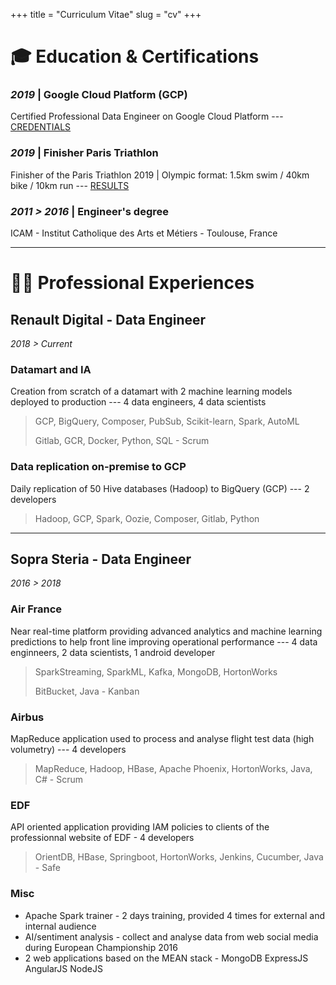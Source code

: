 +++
title = "Curriculum Vitae"
slug = "cv"
+++

# 🎓 Education & Certifications 

### *2019* | Google Cloud Platform (GCP)

Certified Professional Data Engineer on Google Cloud Platform --- [CREDENTIALS](https://www.credential.net/sdui5mmo)

### *2019* | Finisher Paris Triathlon

Finisher of the Paris Triathlon 2019 | Olympic format: 1.5km swim / 40km bike / 10km run --- [RESULTS](https://resultscui.active.com/participants/38322252)

### *2011 > 2016* | Engineer's degree

ICAM - Institut Catholique des Arts et Métiers - Toulouse, France
___
# 👨‍💻 Professional Experiences 

## Renault Digital - Data Engineer
*2018 > Current* 

### Datamart and IA
Creation from scratch of a datamart with 2 machine learning models deployed to production --- 4 data engineers, 4 data scientists

> GCP, BigQuery, Composer, PubSub, Scikit-learn, Spark, AutoML
>
> Gitlab, GCR, Docker, Python, SQL - Scrum

### Data replication on-premise to GCP
Daily replication of 50 Hive databases (Hadoop) to BigQuery (GCP) --- 2 developers

> Hadoop, GCP, Spark, Oozie, Composer, Gitlab, Python

___
## Sopra Steria - Data Engineer
*2016 > 2018*

### Air France
Near real-time platform providing advanced analytics and machine learning predictions to help front line improving operational performance --- 
 4 data enginneers, 2 data scientists, 1 android developer

> SparkStreaming, SparkML, Kafka, MongoDB, HortonWorks
>
> BitBucket, Java - Kanban

### Airbus
MapReduce application used to process and analyse flight test data (high volumetry) --- 4 developers

> MapReduce, Hadoop, HBase, Apache Phoenix, HortonWorks, Java, C# - Scrum

### EDF
API oriented application providing IAM policies to clients of the professionnal website of EDF - 4 developers

> OrientDB, HBase, Springboot, HortonWorks, Jenkins, Cucumber, Java - Safe

### Misc
* Apache Spark trainer - 2 days training, provided 4 times for external and internal audience
* AI/sentiment analysis - collect and analyse data from web social media during European Championship 2016
* 2 web applications based on the MEAN stack - MongoDB ExpressJS AngularJS NodeJS